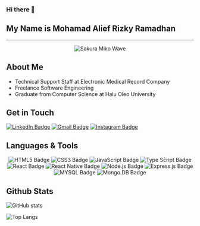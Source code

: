 ### Hi there 👋
## My Name is Mohamad Alief Rizky Ramadhan
<hr />
<div align="center">
<img src="https://media2.giphy.com/media/v1.Y2lkPTc5MGI3NjExOGQ0dHExaXh5d3E4OGt3eTNxM3p1aWQ4bTE0aTU0ejM5YXk4ZDA3NyZlcD12MV9pbnRlcm5hbF9naWZfYnlfaWQmY3Q9Zw/sfEQeNSZWhMw5SnjoI/giphy.gif" alt="Sakura Miko Wave">
</div>

## About Me
- Technical Support Staff at Electronic Medical Record Company 
- Freelance Software Engineering
- Graduate from Computer Science at Halu Oleo University

## Get in Touch
[![LinkedIn Badge](https://img.shields.io/badge/LinkedIn-0A66C2?logo=linkedin&logoColor=fff&style=for-the-badge)](https://www.linkedin.com/in/maliefrr/)
[![Gmail Badge](https://img.shields.io/badge/Gmail-EA4335?logo=gmail&logoColor=fff&style=for-the-badge)](https://mail.google.com/mail/?view=cm&fs=1&to=maliefrr14@gmail.com)
[![Instagram Badge](https://img.shields.io/badge/Instagram-E4405F?logo=instagram&logoColor=fff&style=for-the-badge)](https://instagram.com/maliefrr)

## Languages & Tools
<div align="center">
      <img src="https://img.shields.io/badge/HTML5-E34F26?logo=html5&logoColor=fff&style=for-the-badge" alt="HTML5 Badge">
      <img src="https://img.shields.io/badge/CSS3-1572B6?logo=css3&logoColor=fff&style=for-the-badge" alt="CSS3 Badge">
      <img src="https://img.shields.io/badge/JavaScript-F7DF1E?logo=javascript&logoColor=000&style=for-the-badge" alt="JavaScript Badge">
      <img src="https://img.shields.io/badge/type_script-007ACC?logo=typescript&logoColor=FFF&style=for-the-badge" alt="Type Script Badge">
      <img src="https://img.shields.io/badge/react-61DBFB?logo=react&logoColor=000&style=for-the-badge" alt="React Badge">
      <img src="https://img.shields.io/badge/react_native-1C2C4C?logo=react&logoColor=FFF&style=for-the-badge" alt="React Native Badge">
      <img src="https://img.shields.io/badge/node.js-3C873A?logo=node.js&logoColor=FFF&style=for-the-badge" alt="Node.js Badge">
      <img src="https://img.shields.io/badge/express.js-%23404d59?style=for-the-badge&logo=express&logoColor=white&color=black" alt="Express.js Badge">
      <img src="https://img.shields.io/badge/mysql-C74835?logo=mysql&logoColor=FFF&style=for-the-badge" alt="MYSQL Badge">
      <img src="https://img.shields.io/badge/mongo.db-049024?logo=mongodb&logoColor=FFF&style=for-the-badge" alt="Mongo.DB Badge">
</div>

## Github Stats
![GitHub stats](https://github-readme-stats.vercel.app/api?username=maliefrr&show_icons=true&rank_icon=github&color=black&theme=tokyonight)

![Top Langs](https://github-readme-stats.vercel.app/api/top-langs/?username=maliefrr&theme=tokyonight&layout=compact&langs_count=8)








<!--
**maliefrr/maliefrr** is a ✨ _special_ ✨ repository because its `README.md` (this file) appears on your GitHub profile.

Here are some ideas to get you started:

- 🔭 I’m currently working on ...
- 🌱 I’m currently learning ...
- 👯 I’m looking to collaborate on ...
- 🤔 I’m looking for help with ...
- 💬 Ask me about ...
- 📫 How to reach me: ...
- 😄 Pronouns: ...
- ⚡ Fun fact: ...
-->

